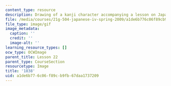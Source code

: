 ```yaml
---
content_type: resource
description: Drawing of a kanji character accompanying a lesson on Japanese.
file: /media/courses/21g-504-japanese-iv-spring-2009/a1de6b776c06f89cb9fb67daa1737209_1838.gif
file_type: image/gif
image_metadata:
  caption: ''
  credit: ''
  image-alt: ''
learning_resource_types: []
ocw_type: OCWImage
parent_title: Lesson 22
parent_type: CourseSection
resourcetype: Image
title: '1838'
uid: a1de6b77-6c06-f89c-b9fb-67daa1737209
---
```

